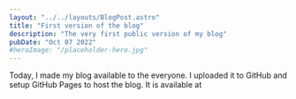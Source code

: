 ```yaml
---
layout: "../../layouts/BlogPost.astro"
title: "First version of the blog"
description: "The very first public version of my blog"
pubDate: "Oct 07 2022"
#heroImage: "/placeholder-hero.jpg"
---
```


Today, I made my blog available to the everyone. I uploaded it to GitHub and setup GitHub Pages to host the blog. It is available at 